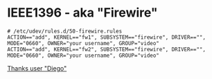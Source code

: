 # IEEE1396 - aka "Firewire"

```
# /etc/udev/rules.d/50-firewire.rules
ACTION=="add", KERNEL=="fw1", SUBSYSTEM=="firewire", DRIVER=="", MODE="0660", OWNER="your username", GROUP="video"
ACTION=="add", KERNEL=="fw2", SUBSYSTEM=="firewire", DRIVER=="", MODE="0660", OWNER="your username", GROUP="video"
```

[Thanks user "Diego"](https://forums.linuxmint.com/viewtopic.php?p=2405899&sid=91452e0d0177dff42451fb2706d7a1d2#p2405899)
